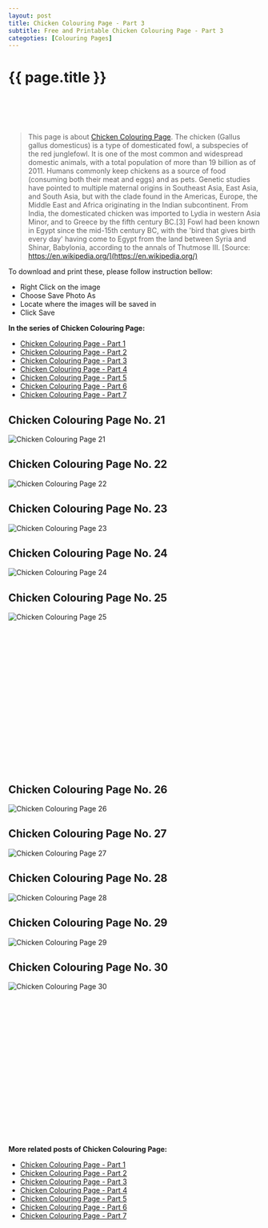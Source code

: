 ```yaml
---
layout: post
title: Chicken Colouring Page - Part 3
subtitle: Free and Printable Chicken Colouring Page - Part 3
categoties: [Colouring Pages]
---
```

{{ page.title }}
================
<script async src="//pagead2.googlesyndication.com/pagead/js/adsbygoogle.js"></script><!-- UnderTitleAds --> <ins class="adsbygoogle" style="display:inline-block;width:468px;height:60px" data-ad-client="ca-pub-6753140515841889" data-ad-slot="4010138290"></ins><script> (adsbygoogle = window.adsbygoogle || []).push({}); </script>

> This page is about [Chicken Colouring Page](https://freecoloringpages.github.io/). The chicken (Gallus gallus domesticus) is a type of domesticated fowl, a subspecies of the red junglefowl. It is one of the most common and widespread domestic animals, with a total population of more than 19 billion as of 2011. Humans commonly keep chickens as a source of food (consuming both their meat and eggs) and as pets. Genetic studies have pointed to multiple maternal origins in Southeast Asia, East Asia, and South Asia, but with the clade found in the Americas, Europe, the Middle East and Africa originating in the Indian subcontinent. From India, the domesticated chicken was imported to Lydia in western Asia Minor, and to Greece by the fifth century BC.[3] Fowl had been known in Egypt since the mid-15th century BC, with the 'bird that gives birth every day' having come to Egypt from the land between Syria and Shinar, Babylonia, according to the annals of Thutmose III. [Source: https://en.wikipedia.org/](https://en.wikipedia.org/)

To download and print these, please follow instruction bellow:
* Right Click on the image 
* Choose Save Photo As 
* Locate where the images will be saved in 
* Click Save

**In the series of Chicken Colouring Page:**

* [Chicken Colouring Page - Part 1](https://freecoloringpages.github.io/2017/12/05/Chicken-Colouring-Page-part-1.html)
* [Chicken Colouring Page - Part 2](https://freecoloringpages.github.io/2017/12/05/Chicken-Colouring-Page-part-2.html)
* [Chicken Colouring Page - Part 3](https://freecoloringpages.github.io/2017/12/05/Chicken-Colouring-Page-part-3.html)
* [Chicken Colouring Page - Part 4](https://freecoloringpages.github.io/2017/12/05/Chicken-Colouring-Page-part-4.html)
* [Chicken Colouring Page - Part 5](https://freecoloringpages.github.io/2017/12/05/Chicken-Colouring-Page-part-5.html)
* [Chicken Colouring Page - Part 6](https://freecoloringpages.github.io/2017/12/05/Chicken-Colouring-Page-part-6.html)
* [Chicken Colouring Page - Part 7](https://freecoloringpages.github.io/2017/12/05/Chicken-Colouring-Page-part-7.html)

## Chicken Colouring Page No. 21
![Chicken Colouring Page 21](https://freecoloringpages.github.io/img3/Chicken-Colouring-Page%20(21).jpg "Chicken Colouring Page 21")

## Chicken Colouring Page No. 22
![Chicken Colouring Page 22](https://freecoloringpages.github.io/img3/Chicken-Colouring-Page%20(22).jpg "Chicken Colouring Page 22")

## Chicken Colouring Page No. 23
![Chicken Colouring Page 23](https://freecoloringpages.github.io/img3/Chicken-Colouring-Page%20(23).jpg "Chicken Colouring Page 23")

## Chicken Colouring Page No. 24
![Chicken Colouring Page 24](https://freecoloringpages.github.io/img3/Chicken-Colouring-Page%20(24).jpg "Chicken Colouring Page 24")

## Chicken Colouring Page No. 25
![Chicken Colouring Page 25](https://freecoloringpages.github.io/img3/Chicken-Colouring-Page%20(25).jpg "Chicken Colouring Page 25")

<script async src="//pagead2.googlesyndication.com/pagead/js/adsbygoogle.js"></script><!-- Texxtonly --><ins class="adsbygoogle" style="display:inline-block;width:336px;height:280px" data-ad-client="ca-pub-6753140515841889" data-ad-slot="3207852233"></ins><script>(adsbygoogle = window.adsbygoogle || []).push({}); </script>

## Chicken Colouring Page No. 26
![Chicken Colouring Page 26](https://freecoloringpages.github.io/img3/Chicken-Colouring-Page%20(26).jpg "Chicken Colouring Page 26")

## Chicken Colouring Page No. 27
![Chicken Colouring Page 27](https://freecoloringpages.github.io/img3/Chicken-Colouring-Page%20(27).jpg "Chicken Colouring Page 27")

## Chicken Colouring Page No. 28
![Chicken Colouring Page 28](https://freecoloringpages.github.io/img3/Chicken-Colouring-Page%20(28).jpg "Chicken Colouring Page 28")

## Chicken Colouring Page No. 29
![Chicken Colouring Page 29](https://freecoloringpages.github.io/img3/Chicken-Colouring-Page%20(29).jpg "Chicken Colouring Page 29")

## Chicken Colouring Page No. 30
![Chicken Colouring Page 30](https://freecoloringpages.github.io/img3/Chicken-Colouring-Page%20(30).jpg "Chicken Colouring Page 30")

<script async src="//pagead2.googlesyndication.com/pagead/js/adsbygoogle.js"></script><!-- Texxtonly --><ins class="adsbygoogle" style="display:inline-block;width:336px;height:280px" data-ad-client="ca-pub-6753140515841889" data-ad-slot="3207852233"></ins><script>(adsbygoogle = window.adsbygoogle || []).push({}); </script>

**More related posts of Chicken Colouring Page:**

* [Chicken Colouring Page - Part 1](https://freecoloringpages.github.io/2017/12/05/Chicken-Colouring-Page-part-1.html)
* [Chicken Colouring Page - Part 2](https://freecoloringpages.github.io/2017/12/05/Chicken-Colouring-Page-part-2.html)
* [Chicken Colouring Page - Part 3](https://freecoloringpages.github.io/2017/12/05/Chicken-Colouring-Page-part-3.html)
* [Chicken Colouring Page - Part 4](https://freecoloringpages.github.io/2017/12/05/Chicken-Colouring-Page-part-4.html)
* [Chicken Colouring Page - Part 5](https://freecoloringpages.github.io/2017/12/05/Chicken-Colouring-Page-part-5.html)
* [Chicken Colouring Page - Part 6](https://freecoloringpages.github.io/2017/12/05/Chicken-Colouring-Page-part-6.html)
* [Chicken Colouring Page - Part 7](https://freecoloringpages.github.io/2017/12/05/Chicken-Colouring-Page-part-7.html)

